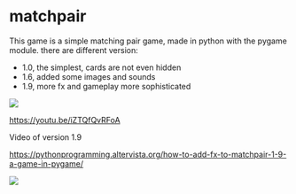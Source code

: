 # matchpair

This game is a simple matching pair game, made in python with the pygame module.
there are different version:
- 1.0, the simplest, cards are not even hidden
- 1.6, added some images and sounds
- 1.9, more fx and gameplay more sophisticated

![](https://pythonprogramming.altervista.org/wp-content/uploads/2021/07/image-25.png)

https://youtu.be/iZTQfQvRFoA

Video of version 1.9

https://pythonprogramming.altervista.org/how-to-add-fx-to-matchpair-1-9-a-game-in-pygame/

![](https://pythonprogramming.altervista.org/wp-content/uploads/2021/08/matchpair16.png)
